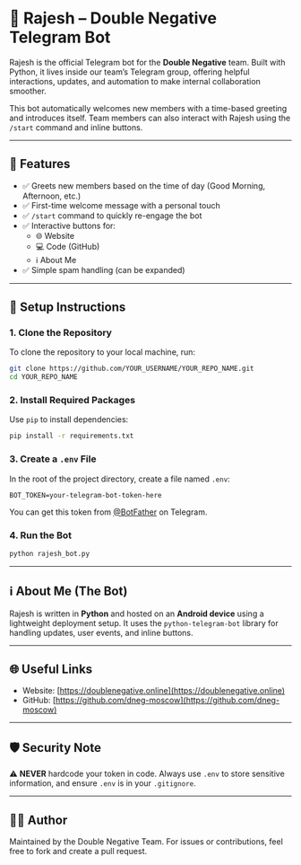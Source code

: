 # 🤖 Rajesh – Double Negative Telegram Bot

Rajesh is the official Telegram bot for the **Double Negative** team. Built with Python, it lives inside our team’s Telegram group, offering helpful interactions, updates, and automation to make internal collaboration smoother.

This bot automatically welcomes new members with a time-based greeting and introduces itself. Team members can also interact with Rajesh using the `/start` command and inline buttons.

---

## 🚀 Features

- ✅ Greets new members based on the time of day (Good Morning, Afternoon, etc.)
- ✅ First-time welcome message with a personal touch
- ✅ `/start` command to quickly re-engage the bot
- ✅ Interactive buttons for:
  - 🌐 Website
  - 💻 Code (GitHub)
  - ℹ️ About Me
- ✅ Simple spam handling (can be expanded)

---

## 🔧 Setup Instructions

### 1. Clone the Repository

To clone the repository to your local machine, run:

```bash
git clone https://github.com/YOUR_USERNAME/YOUR_REPO_NAME.git
cd YOUR_REPO_NAME
````

### 2. Install Required Packages

Use `pip` to install dependencies:

```bash
pip install -r requirements.txt
```

### 3. Create a `.env` File

In the root of the project directory, create a file named `.env`:

```
BOT_TOKEN=your-telegram-bot-token-here
```

You can get this token from [@BotFather](https://t.me/botfather) on Telegram.

### 4. Run the Bot

```bash
python rajesh_bot.py
```

---

## ℹ️ About Me (The Bot)

Rajesh is written in **Python** and hosted on an **Android device** using a lightweight deployment setup. It uses the `python-telegram-bot` library for handling updates, user events, and inline buttons.

---

## 🌐 Useful Links

* Website: [https://doublenegative.online](https://doublenegative.online)
* GitHub: [https://github.com/dneg-moscow](https://github.com/dneg-moscow)

---

## 🛡️ Security Note

⚠️ **NEVER** hardcode your token in code. Always use `.env` to store sensitive information, and ensure `.env` is in your `.gitignore`.

---

## 🧑‍💻 Author

Maintained by the Double Negative Team. For issues or contributions, feel free to fork and create a pull request.

```
```
